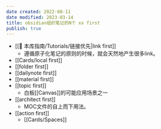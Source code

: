 ```yaml
---
date created: 2022-08-11
date modified: 2023-03-14
title: obsidian组织笔记的N个 xx first
publish: true
---
```


- [[🧰 本库指南/Tutorials/链接优先\|link first]]
	- 遵循原子化笔记的原则的时候，就会天然地产生很多link。
- [[Cards/local first]]
- [[folder first]]
- [[dailynote first]]
- [[material first]]
- [[topic first]]
	- 白板[[Canvas]]的可能应用场景之一
- [[architect first]]
	- MOC文件的自上而下用法。
- [[action first]]
	- [[Cards/Spaces]]